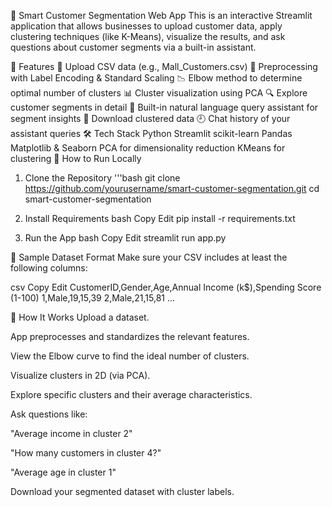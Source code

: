 🧠 Smart Customer Segmentation Web App
This is an interactive Streamlit application that allows businesses to upload customer data, apply clustering techniques (like K-Means), visualize the results, and ask questions about customer segments via a built-in assistant.

📌 Features
📁 Upload CSV data (e.g., Mall_Customers.csv)
🧼 Preprocessing with Label Encoding & Standard Scaling
📉 Elbow method to determine optimal number of clusters
📊 Cluster visualization using PCA
🔍 Explore customer segments in detail
💬 Built-in natural language query assistant for segment insights
💾 Download clustered data
🕘 Chat history of your assistant queries
🛠 Tech Stack
Python
Streamlit
scikit-learn
Pandas
Matplotlib & Seaborn
PCA for dimensionality reduction
KMeans for clustering
🚀 How to Run Locally
1. Clone the Repository
'''bash git clone https://github.com/yourusername/smart-customer-segmentation.git cd smart-customer-segmentation

2. Install Requirements
bash Copy Edit pip install -r requirements.txt

3. Run the App
bash Copy Edit streamlit run app.py

📂 Sample Dataset Format
Make sure your CSV includes at least the following columns:

csv Copy Edit CustomerID,Gender,Age,Annual Income (k$),Spending Score (1-100) 1,Male,19,15,39 2,Male,21,15,81 ...

🧠 How It Works
Upload a dataset.

App preprocesses and standardizes the relevant features.

View the Elbow curve to find the ideal number of clusters.

Visualize clusters in 2D (via PCA).

Explore specific clusters and their average characteristics.

Ask questions like:

"Average income in cluster 2"

"How many customers in cluster 4?"

"Average age in cluster 1"

Download your segmented dataset with cluster labels.
